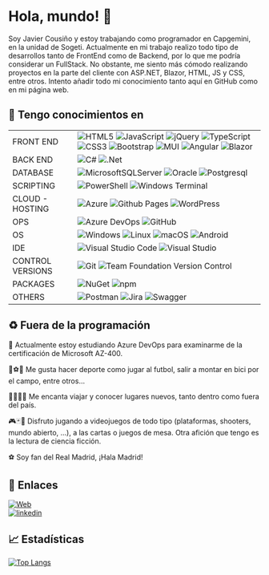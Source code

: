 
# Hola, mundo! 👋


Soy Javier Cousiño y estoy trabajando como programador en Capgemini, en la unidad de Sogeti. Actualmente en mi trabajo realizo todo tipo de desarrollos tanto de FrontEnd como de Backend, por lo que me podría considerar un FullStack. No obstante, me siento más cómodo realizando proyectos en la parte del cliente con ASP.NET, Blazor, HTML, JS y CSS, entre otros. Intento añadir todo mi conocimiento tanto aquí en GitHub como en mi página web.


## 🧠 Tengo conocimientos en

|||
|----|----|
|FRONT END| ![HTML5](https://img.shields.io/badge/html5-%23E34F26.svg?style=for-the-badge&logo=html5&logoColor=white) ![JavaScript](https://img.shields.io/badge/javascript-%23323330.svg?style=for-the-badge&logo=javascript&logoColor=%23F7DF1E) ![jQuery](https://img.shields.io/badge/jquery-%230769AD.svg?style=for-the-badge&logo=jquery&logoColor=white) ![TypeScript](https://img.shields.io/badge/typescript-%23007ACC.svg?style=for-the-badge&logo=typescript&logoColor=white)  ![CSS3](https://img.shields.io/badge/css3-%231572B6.svg?style=for-the-badge&logo=css3&logoColor=white) ![Bootstrap](https://img.shields.io/badge/bootstrap-%238511FA.svg?style=for-the-badge&logo=bootstrap&logoColor=white)    ![MUI](https://img.shields.io/badge/MUI-%230081CB.svg?style=for-the-badge&logo=mui&logoColor=white)  ![Angular](https://img.shields.io/badge/angular-%23DD0031.svg?style=for-the-badge&logo=angular&logoColor=white)  ![Blazor](https://img.shields.io/badge/blazor-%235C2D91.svg?style=for-the-badge&logo=blazor&logoColor=white) | 
|BACK END|![C#](https://img.shields.io/badge/c%23-%23239120.svg?style=for-the-badge&logo=c-sharp&logoColor=white)  ![.Net](https://img.shields.io/badge/.NET-5C2D91?style=for-the-badge&logo=.net&logoColor=white)| 
|DATABASE|![MicrosoftSQLServer](https://img.shields.io/badge/Microsoft%20SQL%20Server-CC2927?style=for-the-badge&logo=microsoft%20sql%20server&logoColor=white) ![Oracle](https://img.shields.io/badge/Oracle-F80000?style=for-the-badge&logo=oracle&logoColor=white)  ![Postgresql](https://img.shields.io/badge/postgres-%23316192.svg?style=for-the-badge&logo=postgresql&logoColor=white) | 
|SCRIPTING|![PowerShell](https://img.shields.io/badge/PowerShell-%235391FE.svg?style=for-the-badge&logo=powershell&logoColor=white)  ![Windows Terminal](https://img.shields.io/badge/Windows%20Terminal-%234D4D4D.svg?style=for-the-badge&logo=windows-terminal&logoColor=white)| 
|CLOUD - HOSTING| ![Azure](https://img.shields.io/badge/azure-%230072C6.svg?style=for-the-badge&logo=microsoftazure&logoColor=white) ![Github Pages](https://img.shields.io/badge/github%20pages-121013?style=for-the-badge&logo=github&logoColor=white)  ![WordPress](https://img.shields.io/badge/WordPress-%23117AC9.svg?style=for-the-badge&logo=WordPress&logoColor=white)| 
|OPS| ![Azure DevOps](https://img.shields.io/badge/AZURE%20DEVOPS-0078d7?style=for-the-badge&logo=AZURE%20DEVOPS&logoColor=white)  ![GitHub](https://img.shields.io/badge/github-%23121011.svg?style=for-the-badge&logo=github&logoColor=white) |
|OS| ![Windows](https://img.shields.io/badge/Windows-0078D6?style=for-the-badge&logo=windows&logoColor=white)  ![Linux](https://img.shields.io/badge/Linux-FCC624?style=for-the-badge&logo=linux&logoColor=black) ![macOS](https://img.shields.io/badge/mac%20os-000000?style=for-the-badge&logo=macos&logoColor=F0F0F0)  ![Android](https://img.shields.io/badge/Android-3DDC84?style=for-the-badge&logo=android&logoColor=white)| 
|IDE| ![Visual Studio Code](https://img.shields.io/badge/Visual%20Studio%20Code-0078d7.svg?style=for-the-badge&logo=visual-studio-code&logoColor=white) ![Visual Studio](https://img.shields.io/badge/Visual%20Studio-5C2D91.svg?style=for-the-badge&logo=visual-studio&logoColor=white) |
|CONTROL VERSIONS | ![Git](https://img.shields.io/badge/git-%23F05033.svg?style=for-the-badge&logo=git&logoColor=white) ![Team Foundation Version Control](https://img.shields.io/badge/Team%20Foundation%20Version%20Control-0078d7?style=for-the-badge&logo=AZURE%20DEVOPS&logoColor=white)|
|PACKAGES| ![NuGet](https://img.shields.io/badge/NuGet-%23004880.svg?style=for-the-badge&logo=NuGet&logoColor=white) ![npm](https://img.shields.io/badge/npm-%23CB3837.svg?style=for-the-badge&logo=npm&logoColor=white) |
|OTHERS| ![Postman](https://img.shields.io/badge/Postman-FF6C37?style=for-the-badge&logo=postman&logoColor=white)   ![Jira](https://img.shields.io/badge/jira-%230A0FFF.svg?style=for-the-badge&logo=jira&logoColor=white)  ![Swagger](https://img.shields.io/badge/-Swagger-%23Clojure?style=for-the-badge&logo=swagger&logoColor=white)  |





## :recycle: Fuera de la programación

:memo: Actualmente estoy estudiando Azure DevOps para examinarme de la certificación de Microsoft AZ-400. 

:bicyclist::soccer::bowling:  Me gusta hacer deporte como jugar al futbol, salir a montar en bici por el campo, entre otros...

:evergreen_tree::palm_tree::city_sunrise::sunrise_over_mountains:  Me encanta viajar y conocer lugares nuevos, tanto dentro como fuera del país.

:video_game::black_joker::game_die: Disfruto jugando a videojuegos de todo tipo (plataformas, shooters, mundo abierto, ...), a las cartas o juegos de mesa. Otra afición que tengo es la lectura de ciencia ficción.

:soccer:
 Soy fan del Real Madrid, ¡Hala Madrid!





## 🔗 Enlaces
[![Web](https://img.shields.io/badge/c0us1.net-000?style=for-the-badge&logo=ko-fi&logoColor=white)](https://c0us1.net/) <br />
[![linkedin](https://img.shields.io/badge/linkedin-0A66C2?style=for-the-badge&logo=linkedin&logoColor=white)](https://www.linkedin.com/in/fco-javier-cousi%C3%B1o/)




## 📈 Estadísticas

[![Top Langs](https://github-readme-stats.vercel.app/api/top-langs/?username=cousigoico&layout=compact&theme=dark)](https://github.com/cousigoico?tab=repositories)

##
